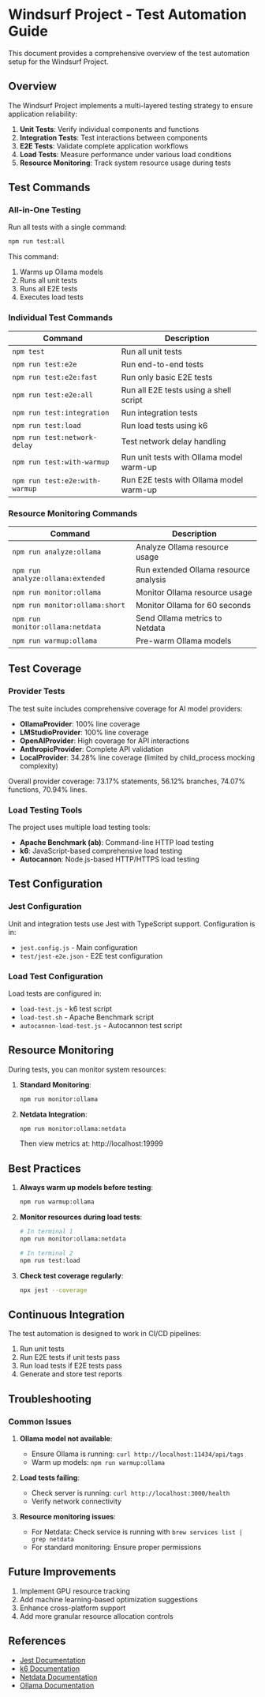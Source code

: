 # Windsurf Project - Test Automation Guide

This document provides a comprehensive overview of the test automation setup for the Windsurf Project.

## Overview

The Windsurf Project implements a multi-layered testing strategy to ensure application reliability:

1. **Unit Tests**: Verify individual components and functions
2. **Integration Tests**: Test interactions between components
3. **E2E Tests**: Validate complete application workflows
4. **Load Tests**: Measure performance under various load conditions
5. **Resource Monitoring**: Track system resource usage during tests

## Test Commands

### All-in-One Testing

Run all tests with a single command:

```bash
npm run test:all
```

This command:
1. Warms up Ollama models
2. Runs all unit tests
3. Runs all E2E tests
4. Executes load tests

### Individual Test Commands

| Command | Description |
|---------|-------------|
| `npm test` | Run all unit tests |
| `npm run test:e2e` | Run end-to-end tests |
| `npm run test:e2e:fast` | Run only basic E2E tests |
| `npm run test:e2e:all` | Run all E2E tests using a shell script |
| `npm run test:integration` | Run integration tests |
| `npm run test:load` | Run load tests using k6 |
| `npm run test:network-delay` | Test network delay handling |
| `npm run test:with-warmup` | Run unit tests with Ollama model warm-up |
| `npm run test:e2e:with-warmup` | Run E2E tests with Ollama model warm-up |

### Resource Monitoring Commands

| Command | Description |
|---------|-------------|
| `npm run analyze:ollama` | Analyze Ollama resource usage |
| `npm run analyze:ollama:extended` | Run extended Ollama resource analysis |
| `npm run monitor:ollama` | Monitor Ollama resource usage |
| `npm run monitor:ollama:short` | Monitor Ollama for 60 seconds |
| `npm run monitor:ollama:netdata` | Send Ollama metrics to Netdata |
| `npm run warmup:ollama` | Pre-warm Ollama models |

## Test Coverage

### Provider Tests

The test suite includes comprehensive coverage for AI model providers:

- **OllamaProvider**: 100% line coverage
- **LMStudioProvider**: 100% line coverage
- **OpenAIProvider**: High coverage for API interactions
- **AnthropicProvider**: Complete API validation
- **LocalProvider**: 34.28% line coverage (limited by child_process mocking complexity)

Overall provider coverage: 73.17% statements, 56.12% branches, 74.07% functions, 70.94% lines.

### Load Testing Tools

The project uses multiple load testing tools:

- **Apache Benchmark (ab)**: Command-line HTTP load testing
- **k6**: JavaScript-based comprehensive load testing
- **Autocannon**: Node.js-based HTTP/HTTPS load testing

## Test Configuration

### Jest Configuration

Unit and integration tests use Jest with TypeScript support. Configuration is in:
- `jest.config.js` - Main configuration
- `test/jest-e2e.json` - E2E test configuration

### Load Test Configuration

Load tests are configured in:
- `load-test.js` - k6 test script
- `load-test.sh` - Apache Benchmark script
- `autocannon-load-test.js` - Autocannon test script

## Resource Monitoring

During tests, you can monitor system resources:

1. **Standard Monitoring**:
   ```bash
   npm run monitor:ollama
   ```

2. **Netdata Integration**:
   ```bash
   npm run monitor:ollama:netdata
   ```
   
   Then view metrics at: http://localhost:19999

## Best Practices

1. **Always warm up models before testing**:
   ```bash
   npm run warmup:ollama
   ```

2. **Monitor resources during load tests**:
   ```bash
   # In terminal 1
   npm run monitor:ollama:netdata
   
   # In terminal 2
   npm run test:load
   ```

3. **Check test coverage regularly**:
   ```bash
   npx jest --coverage
   ```

## Continuous Integration

The test automation is designed to work in CI/CD pipelines:

1. Run unit tests
2. Run E2E tests if unit tests pass
3. Run load tests if E2E tests pass
4. Generate and store test reports

## Troubleshooting

### Common Issues

1. **Ollama model not available**:
   - Ensure Ollama is running: `curl http://localhost:11434/api/tags`
   - Warm up models: `npm run warmup:ollama`

2. **Load tests failing**:
   - Check server is running: `curl http://localhost:3000/health`
   - Verify network connectivity

3. **Resource monitoring issues**:
   - For Netdata: Check service is running with `brew services list | grep netdata`
   - For standard monitoring: Ensure proper permissions

## Future Improvements

1. Implement GPU resource tracking
2. Add machine learning-based optimization suggestions
3. Enhance cross-platform support
4. Add more granular resource allocation controls

## References

- [Jest Documentation](https://jestjs.io/docs/getting-started)
- [k6 Documentation](https://k6.io/docs/)
- [Netdata Documentation](https://learn.netdata.cloud/)
- [Ollama Documentation](https://ollama.ai/)
